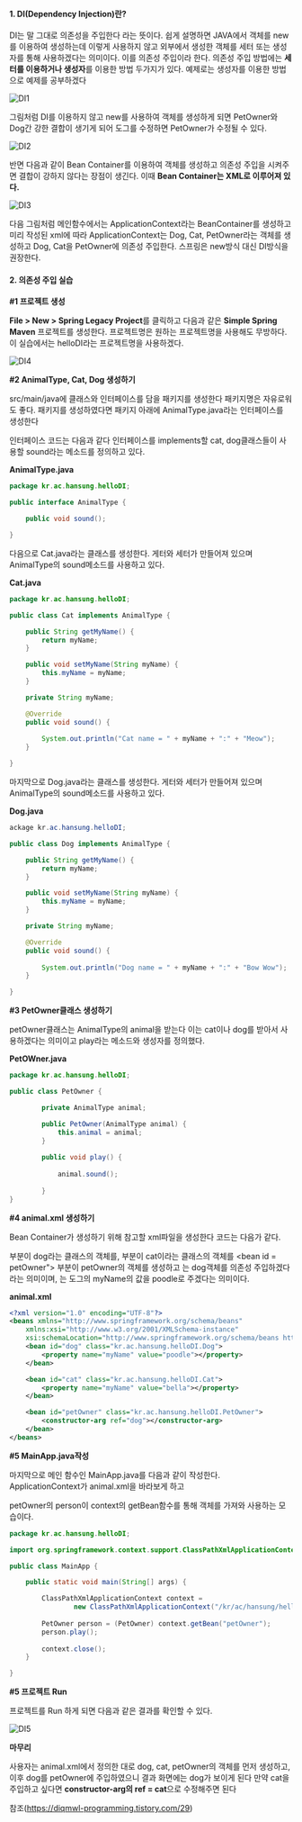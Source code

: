 #### **1. DI(Dependency Injection)란?**

DI는 말 그대로 의존성을 주입한다 라는 뜻이다. 쉽게 설명하면 JAVA에서 객체를 new를 이용하여 생성하는데 이렇게 사용하지 않고 외부에서 생성한 객체를 세터 또는 생성자를 통해 사용하겠다는 의미이다. 이를 의존성 주입이라 한다. 의존성 주입 방법에는 **세터를 이용하거나 생성자**를 이용한 방법 두가지가 있다. 예제로는 생성자를 이용한 방법으로 예제를 공부하겠다

![DI1](https://user-images.githubusercontent.com/59475851/180596880-03ef8e39-2dd6-4810-b41e-9ac58767ce47.png)



그림처럼 DI를 이용하지 않고 new를 사용하여 객체를 생성하게 되면 PetOwner와 Dog간 강한 결합이 생기게 되어 도그를 수정하면 PetOwner가 수정될 수 있다.

![DI2](https://user-images.githubusercontent.com/59475851/180596891-6b94f04e-29c4-4ce5-8934-f9f3e576b542.png)


반면 다음과 같이 Bean Container를 이용하여 객체를 생성하고 의존성 주입을 시켜주면 결합이 강하지 않다는 장점이 생긴다. 이때 **Bean Container는 XML로 이루어져 있다.**

![DI3](https://user-images.githubusercontent.com/59475851/180596898-af2be616-1aa7-476d-9b15-f9f7ab54b6a8.png)


다음 그림처럼 메인함수에서는 ApplicationContext라는 BeanContainer를 생성하고 미리 작성된 xml에 따라 ApplicationContext는 Dog, Cat, PetOwner라는 객체를 생성하고 Dog, Cat을 PetOwner에 의존성 주입한다. 스프링은 new방식 대신 DI방식을 권장한다.



#### **2. 의존성 주입 실습**

**#1 프로젝트 생성**

**File > New > Spring Legacy Project**를 클릭하고 다음과 같은 **Simple Spring Maven** 프로젝트를 생성한다. 프로젝트명은 원하는 프로젝트명을 사용해도 무방하다. 이 실습에서는 helloDI라는 프로젝트명을 사용하겠다.

![DI4](https://user-images.githubusercontent.com/59475851/180596903-8111ce56-b8f6-49ca-8ab1-152b5479fd98.png)


**#2 AnimalType, Cat, Dog 생성하기**

src/main/java에 클래스와 인터페이스를 담을 패키지를 생성한다 패키지명은 자유로워도 좋다. 패키지를 생성하였다면 패키지 아래에 AnimalType.java라는 인터페이스를 생성한다

인터페이스 코드는 다음과 같다 인터페이스를 implements할 cat, dog클래스들이 사용할 sound라는 메소드를 정의하고 있다.

**AnimalType.java**

``` JAVA
package kr.ac.hansung.helloDI;

public interface AnimalType {

	public void sound();

}
```

다음으로 Cat.java라는 클래스를 생성한다. 게터와 세터가 만들어져 있으며 AnimalType의 sound메소드를 사용하고 있다.



**Cat.java**

```JAVA
package kr.ac.hansung.helloDI;

public class Cat implements AnimalType {

	public String getMyName() {
		return myName;
	}

	public void setMyName(String myName) {
		this.myName = myName;
	}

	private String myName;

	@Override
	public void sound() {
		
		System.out.println("Cat name = " + myName + ":" + "Meow");
	}

}
```

마지막으로 Dog.java라는 클래스를 생성한다. 게터와 세터가 만들어져 있으며 AnimalType의 sound메소드를 사용하고 있다.



**Dog.java**

```java
ackage kr.ac.hansung.helloDI;

public class Dog implements AnimalType {

	public String getMyName() {
		return myName;
	}

	public void setMyName(String myName) {
		this.myName = myName;
	}

	private String myName;

	@Override
	public void sound() {
		
		System.out.println("Dog name = " + myName + ":" + "Bow Wow");
	}

}
```

**#3 PetOwner클래스 생성하기**

petOwner클래스는 AnimalType의 animal을 받는다 이는 cat이나 dog를 받아서 사용하겠다는 의미이고 play라는 메소드와 생성자를 정의했다.



**PetOWner.java**

```java
package kr.ac.hansung.helloDI;

public class PetOwner {

		private AnimalType animal;

		public PetOwner(AnimalType animal) {
			this.animal = animal;
		}
		
		public void play() {
			
			animal.sound();
		
		}
}
```

**#4 animal.xml 생성하기**

Bean Container가 생성하기 위해 참고할 xml파일을 생성한다 코드는 다음가 같다.

<bean id = "dog"> 부분이 dog라는 클래스의 객체를, <bean id = "cat"> 부분이 cat이라는 클래스의 객체를 <bean id = petOwner"> 부분이 petOwner의 객체를 생성하고 <constructor-arg ref = "dog">는 dog객체를 의존성 주입하겠다 라는 의미이며, <property name="myName" value="poddle">는 도그의 myName의 값을 poodle로 주겠다는 의미이다.



**animal.xml**

```xml
<?xml version="1.0" encoding="UTF-8"?>
<beans xmlns="http://www.springframework.org/schema/beans"
	xmlns:xsi="http://www.w3.org/2001/XMLSchema-instance"
	xsi:schemaLocation="http://www.springframework.org/schema/beans http://www.springframework.org/schema/beans/spring-beans.xsd">
	<bean id="dog" class="kr.ac.hansung.helloDI.Dog">
		<property name="myName" value="poodle"></property>
	</bean>

	<bean id="cat" class="kr.ac.hansung.helloDI.Cat">
		<property name="myName" value="bella"></property>
	</bean>

	<bean id="petOwner" class="kr.ac.hansung.helloDI.PetOwner">
		<constructor-arg ref="dog"></constructor-arg>
	</bean>
</beans>
```



**#5 MainApp.java작성**

마지막으로 메인 함수인 MainApp.java를 다음과 같이 작성한다. ApplicationContext가 animal.xml을 바라보게 하고

petOwner의 person이 context의 getBean함수를 통해 객체를 가져와 사용하는 모습이다.

```java
package kr.ac.hansung.helloDI;

import org.springframework.context.support.ClassPathXmlApplicationContext;

public class MainApp {

	public static void main(String[] args) {

		ClassPathXmlApplicationContext context = 
				new ClassPathXmlApplicationContext("/kr/ac/hansung/helloDI/conf/animal.xml");
		
		PetOwner person = (PetOwner) context.getBean("petOwner");
		person.play();
		
		context.close();
	}

}
```



**#5 프로젝트 Run**

프로젝트를 Run 하게 되면 다음과 같은 결과를 확인할 수 있다.

![DI5](https://user-images.githubusercontent.com/59475851/180596911-5ec6f668-f2bd-4059-9fd3-b126f1087a78.png)


**마무리**

사용자는 animal.xml에서 정의한 대로 dog, cat, petOwner의 객체를 먼저 생성하고, 이후 dog를 petOwner에 주입하였으니 결과 화면에는 dog가 보이게 된다 만약 cat을 주입하고 싶다면 **constructor-arg의 ref = cat**으로 수정해주면 된다



참조(https://diqmwl-programming.tistory.com/29)
